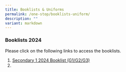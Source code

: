 ```yaml
---
title: Booklists & Uniforms
permalink: /one-stop/booklists-uniform/
description: ""
variant: markdown
---
```

### Booklists 2024

Please click on the following links to access the booklists.
1. [Secondary 1 2024 Booklist (G1/G2/G3)](/files/One%20Stop/Booklist/sec%201%202024.pdf)
2. 
